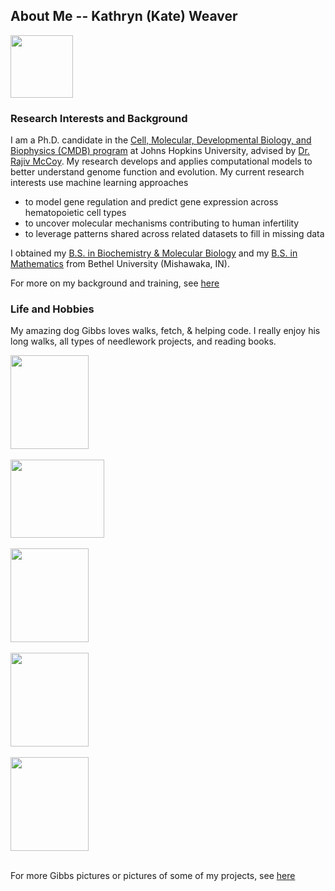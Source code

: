 ## About Me -- Kathryn (Kate) Weaver

<img src="/images/kw.jpeg" height="100" width="100">

### Research Interests and Background

I am a Ph.D. candidate in the [Cell, Molecular, Developmental Biology, and Biophysics (CMDB) program](https://cmdb.jhu.edu/) at Johns Hopkins University, advised by [Dr. Rajiv McCoy](https://mccoy-lab.org/). My research develops and applies computational models to better understand genome function and evolution. My current research interests use machine learning approaches
* to model gene regulation and predict gene expression across hematopoietic cell types
* to uncover molecular mechanisms contributing to human infertility
* to leverage patterns shared across related datasets to fill in missing data

I obtained my [B.S. in Biochemistry & Molecular Biology](https://www.betheluniversity.edu/academics/degrees/biology-chemistry) and my [B.S. in Mathematics](https://www.betheluniversity.edu/academics/degrees/math-engineering-sciences) from Bethel University (Mishawaka, IN).

For more on my background and training, see [here](/about/index.html)


### Life and Hobbies

My amazing dog Gibbs loves walks, fetch, & helping code. I really enjoy his long walks, all types of needlework projects, and reading books.

<img src="/images/gibbs_fetch.jpg" width="125" height="150"> <br /> <br />
<img src="/images/gibbs_outdoor.jpg" width="150" height="125"> <br /> <br />
<img src="/images/gibbs_codes.jpg" width="125" height="150"> <br /> <br />
<img src="/images/eagle.JPG" width="125" height="150"> <br /><br />
<img src="/images/mask1.jpg" width="125" height="150"> <br /><br />

For more Gibbs pictures or pictures of some of my projects, see [here](/secretpage/index.html)
